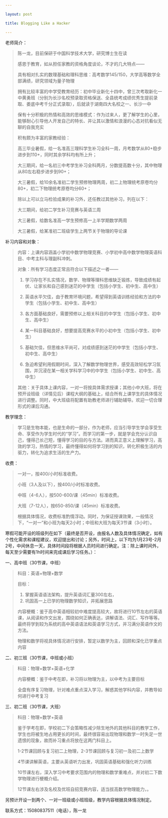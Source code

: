 ```yaml
---

layout: post

title: Blogging Like a Hacker

---
```




老师简介：

> 陈一龙，目前保研于中国科学技术大学，研究博士生在读
>
> 感恩于教育，如从担任家教的资格角度谈论，不才的几大特点——
>
> 具有相对扎实的数理基础和理科思维：高考数学145/150，大学高等数学全部满绩，研究领域为量子物理
>
> 拥有比较丰富的中学受教育经历：初中毕业新化十四中，曾三次考取新化一中黄勇班（分别为长沙名校预录取资格保送、全县统考成绩优秀生提前录取、娄底中考千分正式录取），后就读于湖南四大名校之一、长沙一中
>
> 保有十分积极的热情和高效的思维模式：作为过来人，更了解学生的心里，能够耐心引导他人开发自己的特长、并让其以激情和浪漫的心态对抗看似无聊的自我充实
>
> 积有颇为丰富的家教经验：
>
> 高三毕业暑假，给一名准高三理科学生补习全科一周，月考数学从80+稳步进步到110+，同时其余学科均有所上升；
>
> 大三期间，给一名初三中考学生补习全科两月，分数提高数十分，其中物理从80左右稳步进步到90+；
>
> 大三暑假，给10余名准初二学生预修物理两周，初二上物理统考原卷均分80+，初二下物理统考原卷均分60+；
>
> 除以上可以立马检验成果的补习外，还任教过其他补习，列在以下：
>
> 大三期间，给初二学生补习竞赛与英语三周
>
> 大三暑假，给数名准高一学生预修高一上半学期数学两周
>
> 大三暑假，给某准初二班级学生上两节关于物理的导论课



补习内容和对象：

> 内容：上课内容涵盖小学初中数学物理竞赛、小学初中高中数学物理英语科目、中考主科与理副科冲刺。
>
> 对象：所有学习态度正常且符合以下描述之一者——
>
> 1. 学习存在不扎实情况，数学、物理等理科思维缺乏锻炼，导致成绩有起伏、让家长和自己感到迷茫的中学生（包括小学生、初中生、高中生）
>
> 2. 英语水平欠佳，由于教育环境问题，希望得到英语训练经验和方法的中学生（包括小学生、初中生、高中生）
>
> 3. 各方面基础良好，需要预修以上相关科目的中学生（包括小学生、初中生、高中生）
>
> 4. 某一科目基础良好，想要提高竞赛水平的小初中生（包括小学生、初中生）
> 5. 基础欠佳，但思维水平尚可，对成绩感到迷茫的中学生（包括小学生、初中生、高中生）
>
> 6. 急迫希望利用假期时间，深入了解数学物理世界，感受高效轻松学习氛围，并沉浸在某一相关学科学习中的中学生（包括小学生、初中生、高中生）
>
> 其他：关于具体上课内容，一对一将按具体需求授课；其他小中大班，将在预开设班级（详情见后）课程大纲的基础上，结合所有上课学生的具体情况进行调整。同时，中大班级将配置有助教老师进行辅助辅导。欢迎一切合理形式的课后沟通。



教学理念：

> 学习是生物本能，也是生命的一部分，作为老师，应当引导学生学会享受生命、享受作为学生时代的“学习”。而学习的第一步，就是学会充分认识自己，懂得己长己短，懂得学习的目的与方法。进而真正意义上理解学习，高效的学习，热情的学习，最终懂得如何将学习到的知识，转化积极生活的内驱力，转化为追求生活的生产力。



收费：

> 一对一，按400/小时标准收费。
>
> 小班（3人及以下），按400/小时标准收费。
>
> 中班（4-6人），按500-600/课（45min）标准收费。
>
> 大班（7-12人），按650-850/课（45min）标准收费。
>
> 根据具体情况，收费标准酌情浮动。同时，为保证授课效果，一般情况下，“一对一”和小班为每天2小时；中班和大班为每天3节课（3小时）。





寒假可能开设的班级列在如下（最终是否开设，由报名人数及具体情况确定，如有个性化需求和课程建议，欢迎提出和讨论；另外，时间上，以下均为1月23号-2月2号，中间休息一天，具体时间段将根据人员时间进行确定。注：除上课时间外，每天至少需要有1h时间来完成课后学习任务。）：



一、高中班（30节课，中班）

> 科目：英语+物理+数学
>
> 目标：
>
> 1. 掌握英语语法架构，提升英语词汇量300左右，
> 2. 巩固高一上已学的物理数学知识，并拓展思路
>
> 内容梗概：鉴于高中英语相较初中难度提高较大，故将进行10节左右的英语课，从阅读和作文出发，围绕如何正确表达，讲解语法、词汇、写作等等。最终将学到较为系统的高中英语语法和英语学习方式，并习满分英语作文的方法。
>
> 物理和数学将视具体情况进行安排，暂定以数学为主，回顾和深化已学重点内容



二、初三班（30节课，中班或小班）

> 科目：物理+数学+英语+化学
>
> 内容梗概：鉴于中考在即，补习将以物理为主，以中考为主要目标
>
> 全盘有序复习物理，针对难点重点深入学习，解惑其他学科内容，并教导如何进行中考复习



三、初二班（30节课，大班）

> 科目：物理+数学+英语
>
> 鉴于学考在即，学校初二下会策略性减少除生地外的其他科目的教学工作，学生也将被生地占用更长的时间，最终很容易出现物理和数学一时失足一世遗恨的现象，故而补习重点将放在这两门科目上。
>
> 1-2节课回顾与复习初二上物理，2-3节课回顾与复习初一及初二上数学
>
> 4节课讲解英语，主要从英语听力出发，巩固英语基础和强化听力训练
>
> 10节课左右，深入学习中考要求范围内的物理和数学重难点，并对初二下数学物理进行梗概介绍。
>
> 12节课左右涉及名校及优班自招竞赛内容，适当拔高数学物理能力，。



另预计开设一到两个、一对一班级或小班班级，教学内容根据具体情况制定。



联系方式：15080837511（电话），陈一龙